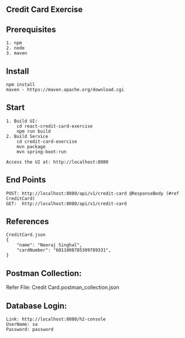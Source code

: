 Credit Card Exercise
--------------------

Prerequisites
-------------
	1. npm
	2. node
	3. maven
	
Install
-------
	npm install
	maven - https://maven.apache.org/download.cgi
	
Start
-----
    1. Build UI:
        cd react-credit-card-exercise
        npm run build
    2. Build Service
        cd credit-card-exercise
        mvn package
        mvn spring-boot:run

    Access the UI at: http://localhost:8080

End Points
----------
    POST: http://localhost:8080/api/v1/credit-card @ResponseBody (#ref CreditCard)
    GET:  http://localhost:8080/api/v1/credit-card
   

References
----------
    CreditCard.json
    {
        "name": "Neeraj Singhal",
        "cardNumber": "6011008785309789331",
    }

Postman Collection:
------------------
Refer File:  Credit Card.postman_collection.json
    
Database Login:
--------------
    Link: http://localhost:8080/h2-console
    UserName: sa
    Password: password
